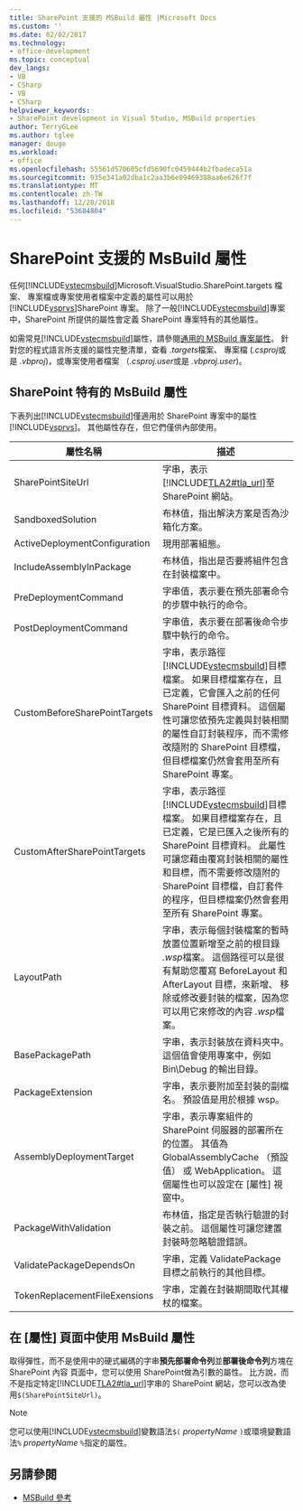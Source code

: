 ```yaml
---
title: SharePoint 支援的 MSBuild 屬性 |Microsoft Docs
ms.custom: ''
ms.date: 02/02/2017
ms.technology:
- office-development
ms.topic: conceptual
dev_langs:
- VB
- CSharp
- VB
- CSharp
helpviewer_keywords:
- SharePoint development in Visual Studio, MSBuild properties
author: TerryGLee
ms.author: tglee
manager: douge
ms.workload:
- office
ms.openlocfilehash: 55561d570605cfd5690fc0459444b2fbadeca51a
ms.sourcegitcommit: 935e341a02dba1c2aa3b6e89469388aa6e626f7f
ms.translationtype: MT
ms.contentlocale: zh-TW
ms.lasthandoff: 12/20/2018
ms.locfileid: "53684804"
---
```

# <a name="msbuild-properties-supported-by-sharepoint"></a>SharePoint 支援的 MsBuild 屬性
  任何[!INCLUDE[vstecmsbuild](../sharepoint/includes/vstecmsbuild-md.md)]Microsoft.VisualStudio.SharePoint.targets 檔案、 專案檔或專案使用者檔案中定義的屬性可以用於[!INCLUDE[vsprvs](../sharepoint/includes/vsprvs-md.md)]SharePoint 專案。 除了一般[!INCLUDE[vstecmsbuild](../sharepoint/includes/vstecmsbuild-md.md)]專案中，SharePoint 所提供的屬性會定義 SharePoint 專案特有的其他屬性。  
  
 如需常見[!INCLUDE[vstecmsbuild](../sharepoint/includes/vstecmsbuild-md.md)]屬性，請參閱[通用的 MSBuild 專案屬性](http://go.microsoft.com/fwlink/?LinkID=168687)。 針對您的程式語言所支援的屬性完整清單，查看 *.targets*檔案、 專案檔 (*.csproj*或是 *.vbproj*)，或專案使用者檔案 （*.csproj.user*或是 *.vbproj.user*)。  
  
## <a name="msbuild-properties-specific-to-sharepoint"></a>SharePoint 特有的 MsBuild 屬性
 下表列出[!INCLUDE[vstecmsbuild](../sharepoint/includes/vstecmsbuild-md.md)]僅適用於 SharePoint 專案中的屬性[!INCLUDE[vsprvs](../sharepoint/includes/vsprvs-md.md)]。 其他屬性存在，但它們僅供內部使用。  
  
|屬性名稱|描述|  
|-------------------|-----------------|  
|SharePointSiteUrl|字串，表示[!INCLUDE[TLA2#tla_url](../sharepoint/includes/tla2sharptla-url-md.md)]至 SharePoint 網站。|  
|SandboxedSolution|布林值，指出解決方案是否為沙箱化方案。|  
|ActiveDeploymentConfiguration|現用部署組態。|  
|IncludeAssemblyInPackage|布林值，指出是否要將組件包含在封裝檔案中。|  
|PreDeploymentCommand|字串值，表示要在預先部署命令的步驟中執行的命令。|  
|PostDeploymentCommand|字串值，表示要在部署後命令步驟中執行的命令。|  
|CustomBeforeSharePointTargets|字串，表示路徑[!INCLUDE[vstecmsbuild](../sharepoint/includes/vstecmsbuild-md.md)]目標檔案。 如果目標檔案存在，且已定義，它會匯入之前的任何 SharePoint 目標資料。 這個屬性可讓您依預先定義與封裝相關的屬性自訂封裝程序，而不需修改隨附的 SharePoint 目標檔，但目標檔案仍然會套用至所有 SharePoint 專案。|  
|CustomAfterSharePointTargets|字串，表示路徑[!INCLUDE[vstecmsbuild](../sharepoint/includes/vstecmsbuild-md.md)]目標檔案。 如果目標檔案存在，且已定義，它是已匯入之後所有的 SharePoint 目標資料。 此屬性可讓您藉由覆寫封裝相關的屬性和目標，而不需要修改隨附的 SharePoint 目標檔，自訂套件的程序，但目標檔案仍然會套用至所有 SharePoint 專案。|  
|LayoutPath|字串，表示每個封裝檔案的暫時放置位置新增至之前的根目錄 *.wsp*檔案。 這個路徑可以是很有幫助您覆寫 BeforeLayout 和 AfterLayout 目標，來新增、 移除或修改要封裝的檔案，因為您可以用它來修改的內容 *.wsp*檔案。|  
|BasePackagePath|字串，表示封裝放在資料夾中。 這個值會使用專案中，例如 Bin\Debug 的輸出目錄。|  
|PackageExtension|字串，表示要附加至封裝的副檔名。 預設值是用於根據 wsp。|  
|AssemblyDeploymentTarget|字串，表示專案組件的 SharePoint 伺服器的部署所在的位置。 其值為 GlobalAssemblyCache （預設值） 或 WebApplication。 這個屬性也可以設定在 [屬性] 視窗中。|  
|PackageWithValidation|布林值，指定是否執行驗證的封裝之前。 這個屬性可讓您建置封裝時忽略驗證錯誤。|  
|ValidatePackageDependsOn|字串，定義 ValidatePackage 目標之前執行的其他目標。|  
|TokenReplacementFileExensions|字串，定義在封裝期間取代其權杖的檔案。|  
  
## <a name="use-msbuild-properties-in-the-properties-page"></a>在 [屬性] 頁面中使用 MsBuild 屬性
 取得彈性，而不是使用中的硬式編碼的字串**預先部署命令列**並**部署後命令列**方塊在 SharePoint 內容 頁面中，您可以使用 SharePoint做為引數的屬性。 比方說，而不是指定特定[!INCLUDE[TLA2#tla_url](../sharepoint/includes/tla2sharptla-url-md.md)]字串的 SharePoint 網站，您可以改為使用`$(SharePointSiteUrl)`。  
  
> [!NOTE]  
>  您可以使用[!INCLUDE[vstecmsbuild](../sharepoint/includes/vstecmsbuild-md.md)]變數語法`$(` *propertyName* `)`或環境變數語法`%` *propertyName* `%`指定的屬性。  
  
## <a name="see-also"></a>另請參閱

- [MSBuild 參考](../msbuild/msbuild-reference.md)  